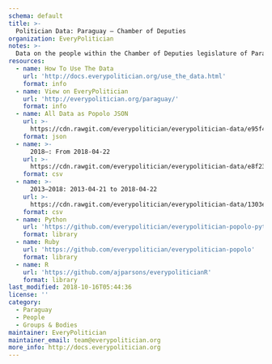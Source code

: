 ```yaml
---
schema: default
title: >-
  Politician Data: Paraguay — Chamber of Deputies
organization: EveryPolitician
notes: >-
  Data on the people within the Chamber of Deputies legislature of Paraguay.
resources:
  - name: How To Use The Data
    url: 'http://docs.everypolitician.org/use_the_data.html'
    format: info
  - name: View on EveryPolitician
    url: 'http://everypolitician.org/paraguay/'
    format: info
  - name: All Data as Popolo JSON
    url: >-
      https://cdn.rawgit.com/everypolitician/everypolitician-data/e95f4b82b7faf17e90f7bf047f3d1043dcbe6f43/data/Paraguay/Deputies/ep-popolo-v1.0.json
    format: json
  - name: >-
      2018–: From 2018-04-22
    url: >-
      https://cdn.rawgit.com/everypolitician/everypolitician-data/e8f23b6bc736d1fae1e59ecafb4cad935b50804d/data/Paraguay/Deputies/term-2018.csv
    format: csv
  - name: >-
      2013–2018: 2013-04-21 to 2018-04-22
    url: >-
      https://cdn.rawgit.com/everypolitician/everypolitician-data/1303eb3f7767cfa82f880e68949d7d171e185101/data/Paraguay/Deputies/term-2013.csv
    format: csv
  - name: Python
    url: 'https://github.com/everypolitician/everypolitician-popolo-python'
    format: library
  - name: Ruby
    url: 'https://github.com/everypolitician/everypolitician-popolo'
    format: library
  - name: R
    url: 'https://github.com/ajparsons/everypoliticianR'
    format: library
last_modified: 2018-10-16T05:44:36
license: ''
category:
  - Paraguay
  - People
  - Groups & Bodies
maintainer: EveryPolitician
maintainer_email: team@everypolitician.org
more_info: http://docs.everypolitician.org
---
```


